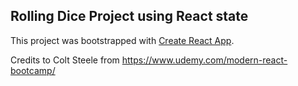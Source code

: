 ## Rolling Dice Project using React state

This project was bootstrapped with [Create React App](https://github.com/facebook/create-react-app).

Credits to Colt Steele from https://www.udemy.com/modern-react-bootcamp/
